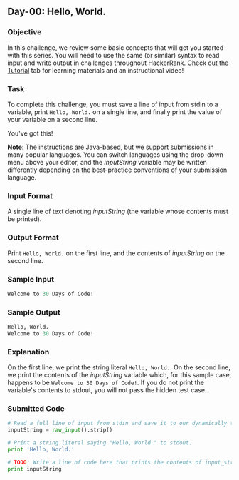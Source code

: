 ## Day-00: Hello, World.
### Objective 
In this challenge, we review some basic concepts that will get you started with this series. You will need to use the same (or similar) syntax to read input and write output in challenges throughout HackerRank. Check out the [Tutorial](https://www.hackerrank.com/challenges/30-hello-world/tutorial) tab for learning materials and an instructional video!

### Task 
To complete this challenge, you must save a line of input from stdin to a variable, print `Hello, World.` on a single line, and finally print the value of your variable on a second line.  

You've got this!

**Note**: The instructions are Java-based, but we support submissions in many popular languages. You can switch languages using the drop-down menu above your editor, and the *inputString* variable may be written differently depending on the best-practice conventions of your submission language.

### Input Format
A single line of text denoting *inputString* (the variable whose contents must be printed).

### Output Format
Print `Hello, World.` on the first line, and the contents of *inputString* on the second line.

### Sample Input
```python
Welcome to 30 Days of Code!
```
### Sample Output
```python
Hello, World. 
Welcome to 30 Days of Code!
```
### Explanation
On the first line, we print the string literal `Hello, World.`. On the second line, we print the contents of the *inputString* variable which, for this sample case, happens to be `Welcome to 30 Days of Code!`. If you do not print the variable's contents to stdout, you will not pass the hidden test case.

### Submitted Code
```python
# Read a full line of input from stdin and save it to our dynamically typed variable, input_string.
inputString = raw_input().strip()

# Print a string literal saying "Hello, World." to stdout.
print 'Hello, World.'

# TODO: Write a line of code here that prints the contents of input_string to stdout.
print inputString
```